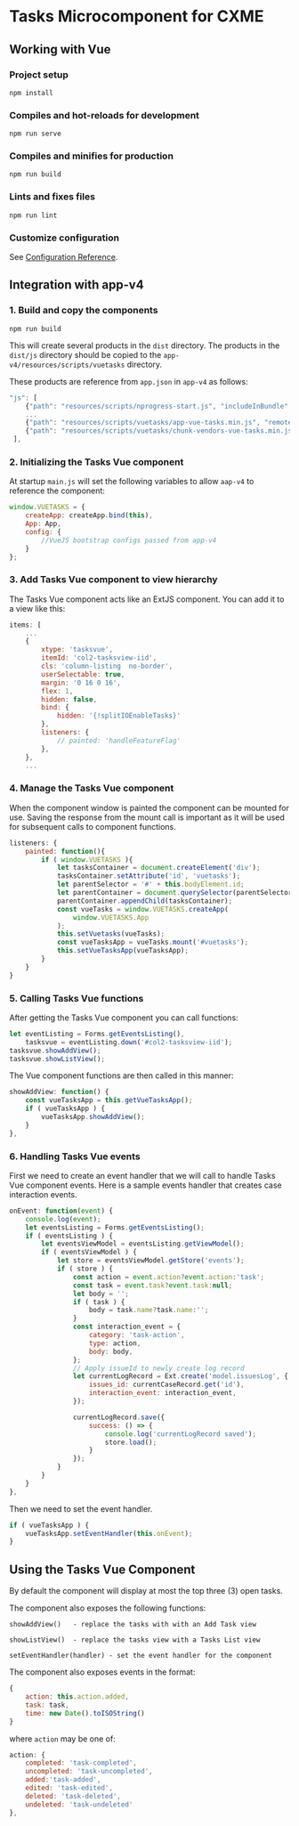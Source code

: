 # Tasks Microcomponent for CXME
                       
## Working with Vue

### Project setup
```
npm install
```

### Compiles and hot-reloads for development
```
npm run serve
```

### Compiles and minifies for production
```
npm run build
```

### Lints and fixes files
```
npm run lint
```

### Customize configuration
See [Configuration Reference](https://cli.vuejs.org/config/).

## Integration with app-v4

### 1. Build and copy the components

```npm run build```

This will create several products in the `dist` 
directory. The products in the `dist/js` directory 
should be copied to the 
`app-v4/resources/scripts/vuetasks` directory.

These products are reference from `app.json` in `app-v4`
as follows:

```js
"js": [
    {"path": "resources/scripts/nprogress-start.js", "includeInBundle": false},
    ...
    {"path": "resources/scripts/vuetasks/app-vue-tasks.min.js", "remote": false},
    {"path": "resources/scripts/vuetasks/chunk-vendors-vue-tasks.min.js", "remote": false},
 ],
```
  
### 2. Initializing the Tasks Vue component

At startup `main.js` will set the following variables to allow
`aap-v4` to reference the component:

```js
window.VUETASKS = {
    createApp: createApp.bind(this),
    App: App,
    config: {
        //VueJS bootstrap configs passed from app-v4
    }
};
```

### 3. Add Tasks Vue component to view hierarchy

The Tasks Vue component acts like an ExtJS component. You
can add it to a view like this:

```js    
items: [
    ...
    {
        xtype: 'tasksvue',
        itemId: 'col2-tasksview-iid',
        cls: 'column-listing  no-border',
        userSelectable: true,
        margin: '0 16 0 16',
        flex: 1,
        hidden: false,
        bind: {
            hidden: '{!splitIOEnableTasks}'
        },
        listeners: {
            // painted: 'handleFeatureFlag'
        },
    },
    ...
```

### 4. Manage the Tasks Vue component
                                  
When the component window is painted the component can be 
mounted for use. Saving the response from the mount call is 
important as it will be used for subsequent calls to 
component functions.

```js
listeners: {
    painted: function(){
        if ( window.VUETASKS ){
            let tasksContainer = document.createElement('div');
            tasksContainer.setAttribute('id', 'vuetasks');
            let parentSelector = '#' + this.bodyElement.id;
            let parentContainer = document.querySelector(parentSelector);
            parentContainer.appendChild(tasksContainer);
            const vueTasks = window.VUETASKS.createApp(
                window.VUETASKS.App
            );
            this.setVuetasks(vueTasks);
            const vueTasksApp = vueTasks.mount('#vuetasks');
            this.setVueTasksApp(vueTasksApp);
        }
    }
}

```

### 5. Calling Tasks Vue functions
                     
After getting the Tasks Vue component you can call 
functions:

```js
let eventListing = Forms.getEventsListing(),
    tasksvue = eventListing.down('#col2-tasksview-iid');
tasksvue.showAddView();
tasksvue.showListView();

```
The Vue component functions are then called in this manner:

```js
showAddView: function() {
    const vueTasksApp = this.getVueTasksApp();
    if ( vueTasksApp ) {
        vueTasksApp.showAddView();
    }
},
```

### 6. Handling Tasks Vue events
    
First we need to create an event handler that we will call to
handle Tasks Vue component events. Here is a sample events
handler that creates case interaction events.
     
```js 
onEvent: function(event) {
    console.log(event);
    let eventsListing = Forms.getEventsListing();
    if ( eventsListing ) {
        let eventsViewModel = eventsListing.getViewModel();
        if ( eventsViewModel ) {
            let store = eventsViewModel.getStore('events');
            if ( store ) {
                const action = event.action?event.action:'task';
                const task = event.task?event.task:null;
                let body = '';
                if ( task ) {
                    body = task.name?task.name:'';
                }
                const interaction_event = {
                    category: 'task-action',
                    type: action,
                    body: body,
                };
                // Apply issueId to newly create log record
                let currentLogRecord = Ext.create('model.issuesLog', {
                    issues_id: currentCaseRecord.get('id'),
                    interaction_event: interaction_event,
                });

                currentLogRecord.save({
                    success: () => {
                        console.log('currentLogRecord saved');
                        store.load();
                    }
                });
            }
        }
    }
},
```

Then we need to set the event handler.

```js
if ( vueTasksApp ) {
    vueTasksApp.setEventHandler(this.onEvent);
}
```

## Using the Tasks Vue Component

By default the component will display at most the top 
three (3) open tasks. 

The component also exposes the following functions:

    showAddView()   - replace the tasks with with an Add Task view
 
    showListView()  - replace the tasks view with a Tasks List view

    setEventHandler(handler) - set the event handler for the component

The component also exposes events in the format:

```js
{
    action: this.action.added,
    task: task,
    time: new Date().toISOString()
}
```

where `action` may be one of:

```js
action: {
    completed: 'task-completed',
    uncompleted: 'task-uncompleted',
    added:'task-added',
    edited: 'task-edited',
    deleted: 'task-deleted',
    undeleted: 'task-undeleted'
},
```
